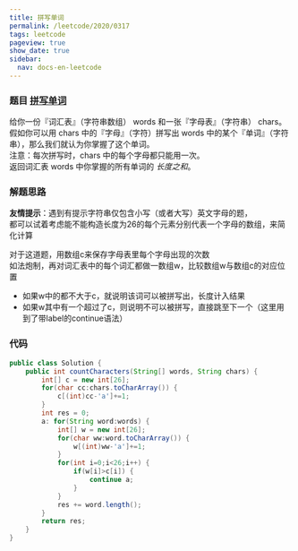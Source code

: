 ```yaml
---
title: 拼写单词
permalink: /leetcode/2020/0317
tags: leetcode
pageview: true
show_date: true
sidebar:
  nav: docs-en-leetcode
---
```

### 题目 [拼写单词](https://leetcode-cn.com/problems/find-words-that-can-be-formed-by-characters/)
给你一份『词汇表』（字符串数组） words 和一张『字母表』（字符串） chars。
假如你可以用 chars 中的『字母』（字符）拼写出 words 中的某个『单词』（字符串），那么我们就认为你掌握了这个单词。   
注意：每次拼写时，chars 中的每个字母都只能用一次。    
返回词汇表 words 中你掌握的所有单词的 *长度之和*。

### 解题思路
**友情提示**：遇到有提示字符串仅包含小写（或者大写）英文字母的题，   
都可以试着考虑能不能构造长度为26的每个元素分别代表一个字母的数组，来简化计算   

对于这道题，用数组c来保存字母表里每个字母出现的次数    
如法炮制，再对词汇表中的每个词汇都做一数组w，比较数组w与数组c的对应位置   

- 如果w中的都不大于c，就说明该词可以被拼写出，长度计入结果
- 如果w其中有一个超过了c，则说明不可以被拼写，直接跳至下一个（这里用到了带label的continue语法）

### 代码
```java
public class Solution {
    public int countCharacters(String[] words, String chars) {
        int[] c = new int[26];
        for(char cc:chars.toCharArray()) {
            c[(int)cc-'a']+=1;
        }
        int res = 0;
        a: for(String word:words) {
            int[] w = new int[26];
            for(char ww:word.toCharArray()) {
                w[(int)ww-'a']+=1;
            }
            for(int i=0;i<26;i++) {
                if(w[i]>c[i]) {
                    continue a;
                }
            }
            res += word.length();
        }
        return res;
    }
}
```
